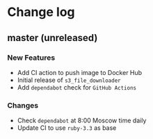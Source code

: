 # Change log

## master (unreleased)

### New Features

* Add CI action to push image to Docker Hub
* Initial release of `s3_file_downloader`
* Add `dependabot` check for `GitHub Actions`

### Changes

* Check `dependabot` at 8:00 Moscow time daily
* Update CI to use `ruby-3.3` as base
